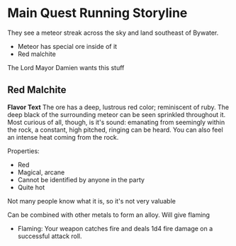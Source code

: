 # Main Quest Running Storyline

They see a meteor streak across the sky and land southeast of Bywater.
- Meteor has special ore inside of it
- Red malchite

The Lord Mayor Damien wants this stuff

## Red Malchite

**Flavor Text**
The ore has a deep, lustrous red color; reminiscent of ruby. The deep black of
the surrounding meteor can be seen sprinkled throughout it. Most curious of
all, though, is it's sound: emanating from seemingly within the rock, a
constant, high pitched, ringing can be heard. You can also feel an intense heat
coming from the rock.

Properties:
- Red
- Magical, arcane
- Cannot be identified by anyone in the party
- Quite hot

Not many people know what it is, so it's not very valuable

Can be combined with other metals to form an alloy. Will give flaming
- Flaming: Your weapon catches fire and deals 1d4 fire damage on a successful attack roll.


